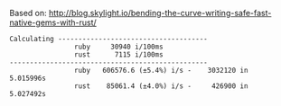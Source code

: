 Based on: http://blog.skylight.io/bending-the-curve-writing-safe-fast-native-gems-with-rust/

```
Calculating -------------------------------------
                ruby     30940 i/100ms
                rust      7115 i/100ms
-------------------------------------------------
                ruby   606576.6 (±5.4%) i/s -    3032120 in   5.015996s
                rust    85061.4 (±4.0%) i/s -     426900 in   5.027492s
```
